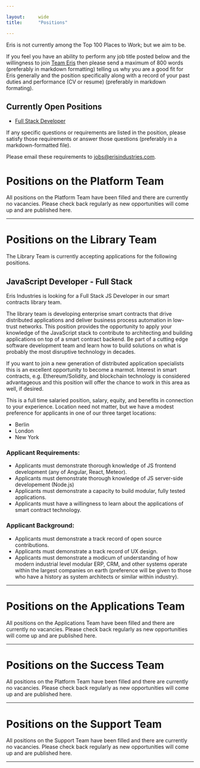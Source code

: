 ```yaml
---

layout:     wide
title:      "Positions"

---
```


Eris is not currently among the Top 100 Places to Work; but we aim to be.

If you feel you have an ability to perform any job title posted below and the willingness to join [Team Eris](https://erisindustries.com/about/team) then please send a maximum of 800 words (preferably in markdown formatting) telling us why you are a good fit for Eris generally and the position specifically along with a record of your past duties and performance (CV or resume) (preferably in markdown formating).

## Currently Open Positions
- [Full Stack Developer](#fullStackDeveloper)

If any specific questions or requirements are listed in the position, please satisfy those requirements or answer those questions (preferably in a markdown-formatted file).

Please email these requirements to [jobs@erisindustries.com](mailto:jobs@erisindustries.com).

# Positions on the Platform Team

All positions on the Platform Team have been filled and there are currently no vacancies. Please check back regularly as new opportunities will come up and are published here. 

<hr />

# Positions on the Library Team

The Library Team is currently accepting applications for the following positions.

## <a name="fullStackDeveloper"></a>JavaScript Developer - Full Stack

Eris Industries is looking for a Full Stack JS Developer in our smart contracts library team.

The library team is developing enterprise smart contracts that drive distributed applications and deliver business process automation in low-trust networks. This position provides the opportunity to apply your knowledge of the JavaScript stack to contribute to architecting and building applications on top of a smart contract backend. Be part of a cutting edge software development team and learn how to build solutions on what is probably the most disruptive technology in decades.

If you want to join a new generation of distributed application specialists this is an excellent opportunity to become a marmot. Interest in smart contracts, e.g. Ethereum/Solidity, and blockchain technology is considered advantageous and this position will offer the chance to work in this area as well, if desired.

This is a full time salaried position, salary, equity, and benefits in connection to your experience. Location need not matter, but we have a modest preference for applicants in one of our three target locations:

* Berlin
* London
* New York

### Applicant Requirements:

* Applicants must demonstrate thorough knowledge of JS frontend development (any of Angular, React, Meteor).
* Applicants must demonstrate thorough knowledge of JS server-side developement (Node.js)
* Applicants must demonstrate a capacity to build modular, fully tested applications.
* Applicants must have a willingness to learn about the applications of smart contract technology.

### Applicant Background:

* Applicants must demonstrate a track record of open source contributions.
* Applicants must demonstrate a track record of UX design.
* Applicants must demonstrate a modicum of understanding of how modern industrial level modular ERP, CRM, and other systems operate within the largest companies on earth (preference will be given to those who have a history as system architects or similar within industry).

<hr />

# Positions on the Applications Team

All positions on the Applications Team have been filled and there are currently no vacancies. Please check back regularly as new opportunities will come up and are published here. 

<hr />

# Positions on the Success Team

All positions on the Platform Team have been filled and there are currently no vacancies. Please check back regularly as new opportunities will come up and are published here. 

<hr />

# Positions on the Support Team

All positions on the Support Team have been filled and there are currently no vacancies. Please check back regularly as new opportunities will come up and are published here. 

<hr />


